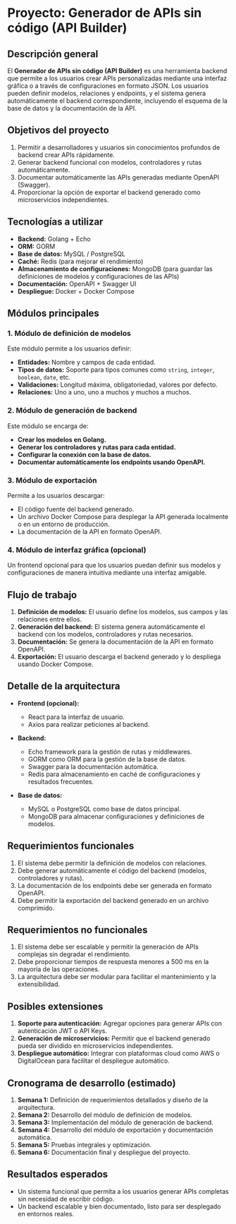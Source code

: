 # Proyecto: Generador de APIs sin código (API Builder)

## Descripción general
El **Generador de APIs sin código (API Builder)** es una herramienta backend que permite a los usuarios crear APIs personalizadas mediante una interfaz gráfica o a través de configuraciones en formato JSON. Los usuarios pueden definir modelos, relaciones y endpoints, y el sistema genera automáticamente el backend correspondiente, incluyendo el esquema de la base de datos y la documentación de la API.

## Objetivos del proyecto
1. Permitir a desarrolladores y usuarios sin conocimientos profundos de backend crear APIs rápidamente.
2. Generar backend funcional con modelos, controladores y rutas automáticamente.
3. Documentar automáticamente las APIs generadas mediante OpenAPI (Swagger).
4. Proporcionar la opción de exportar el backend generado como microservicios independientes.

## Tecnologías a utilizar
- **Backend:** Golang + Echo
- **ORM:** GORM
- **Base de datos:** MySQL / PostgreSQL
- **Caché:** Redis (para mejorar el rendimiento)
- **Almacenamiento de configuraciones:** MongoDB (para guardar las definiciones de modelos y configuraciones de las APIs)
- **Documentación:** OpenAPI + Swagger UI
- **Despliegue:** Docker + Docker Compose

## Módulos principales
### 1. Módulo de definición de modelos
Este módulo permite a los usuarios definir:
- **Entidades:** Nombre y campos de cada entidad.
- **Tipos de datos:** Soporte para tipos comunes como `string`, `integer`, `boolean`, `date`, etc.
- **Validaciones:** Longitud máxima, obligatoriedad, valores por defecto.
- **Relaciones:** Uno a uno, uno a muchos y muchos a muchos.

### 2. Módulo de generación de backend
Este módulo se encarga de:
- **Crear los modelos en Golang.**
- **Generar los controladores y rutas para cada entidad.**
- **Configurar la conexión con la base de datos.**
- **Documentar automáticamente los endpoints usando OpenAPI.**

### 3. Módulo de exportación
Permite a los usuarios descargar:
- El código fuente del backend generado.
- Un archivo Docker Compose para desplegar la API generada localmente o en un entorno de producción.
- La documentación de la API en formato OpenAPI.

### 4. Módulo de interfaz gráfica (opcional)
Un frontend opcional para que los usuarios puedan definir sus modelos y configuraciones de manera intuitiva mediante una interfaz amigable.

## Flujo de trabajo
1. **Definición de modelos:** El usuario define los modelos, sus campos y las relaciones entre ellos.
2. **Generación del backend:** El sistema genera automáticamente el backend con los modelos, controladores y rutas necesarios.
3. **Documentación:** Se genera la documentación de la API en formato OpenAPI.
4. **Exportación:** El usuario descarga el backend generado y lo despliega usando Docker Compose.

## Detalle de la arquitectura
- **Frontend (opcional):**
  - React para la interfaz de usuario.
  - Axios para realizar peticiones al backend.

- **Backend:**
  - Echo framework para la gestión de rutas y middlewares.
  - GORM como ORM para la gestión de la base de datos.
  - Swagger para la documentación automática.
  - Redis para almacenamiento en caché de configuraciones y resultados frecuentes.

- **Base de datos:**
  - MySQL o PostgreSQL como base de datos principal.
  - MongoDB para almacenar configuraciones y definiciones de modelos.

## Requerimientos funcionales
1. El sistema debe permitir la definición de modelos con relaciones.
2. Debe generar automáticamente el código del backend (modelos, controladores y rutas).
3. La documentación de los endpoints debe ser generada en formato OpenAPI.
4. Debe permitir la exportación del backend generado en un archivo comprimido.

## Requerimientos no funcionales
1. El sistema debe ser escalable y permitir la generación de APIs complejas sin degradar el rendimiento.
2. Debe proporcionar tiempos de respuesta menores a 500 ms en la mayoría de las operaciones.
3. La arquitectura debe ser modular para facilitar el mantenimiento y la extensibilidad.

## Posibles extensiones
1. **Soporte para autenticación:** Agregar opciones para generar APIs con autenticación JWT o API Keys.
2. **Generación de microservicios:** Permitir que el backend generado pueda ser dividido en microservicios independientes.
3. **Despliegue automático:** Integrar con plataformas cloud como AWS o DigitalOcean para facilitar el despliegue automático.

## Cronograma de desarrollo (estimado)
1. **Semana 1:** Definición de requerimientos detallados y diseño de la arquitectura.
2. **Semana 2:** Desarrollo del módulo de definición de modelos.
3. **Semana 3:** Implementación del módulo de generación de backend.
4. **Semana 4:** Desarrollo del módulo de exportación y documentación automática.
5. **Semana 5:** Pruebas integrales y optimización.
6. **Semana 6:** Documentación final y despliegue del proyecto.

## Resultados esperados
- Un sistema funcional que permita a los usuarios generar APIs completas sin necesidad de escribir código.
- Un backend escalable y bien documentado, listo para ser desplegado en entornos reales.

